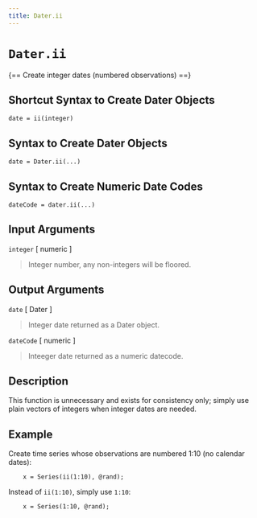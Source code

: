 ```yaml
---
title: Dater.ii
---
```


# `Dater.ii`

{== Create integer dates (numbered observations) ==}


## Shortcut Syntax to Create Dater Objects

    date = ii(integer)


## Syntax to Create Dater Objects

    date = Dater.ii(...)


## Syntax to Create Numeric Date Codes

    dateCode = dater.ii(...)


## Input Arguments

`integer` [ numeric ] 

> Integer number, any non-integers will be floored.


## Output Arguments

`date` [ Dater ]

> Integer date returned as a Dater object.


`dateCode` [ numeric ]

> Inteeger date returned as a numeric datecode.


## Description

This function is unnecessary and exists for consistency only; simply use
plain vectors of integers when integer dates are needed.


## Example

Create time series whose observations are numbered 1:10 (no calendar
dates):

```
    x = Series(ii(1:10), @rand);
```

Instead of `ii(1:10)`, simply use `1:10`:

```
    x = Series(1:10, @rand);
```


